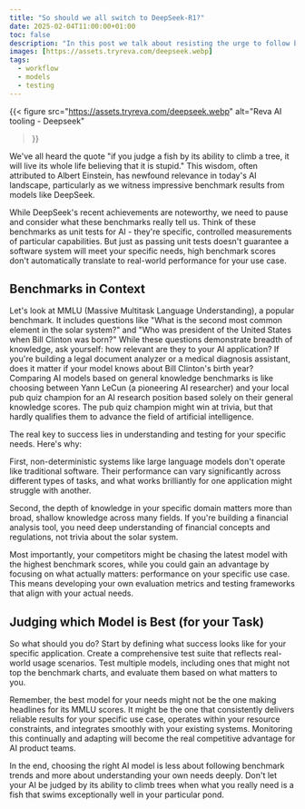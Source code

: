 ```yaml
---
title: "So should we all switch to DeepSeek-R1?"
date: 2025-02-04T11:00:00+01:00
toc: false
description: "In this post we talk about resisting the urge to follow benchmark hype and making changes specific to your task"
images: [https://assets.tryreva.com/deepseek.webp]
tags:
  - workflow
  - models
  - testing
---
```


{{< figure src="https://assets.tryreva.com/deepseek.webp"
alt="Reva AI tooling - Deepseek"

> }}

We've all heard the quote "if you judge a fish by its ability to climb a tree, it will live its whole life believing that it is stupid." This wisdom, often attributed to Albert Einstein, has newfound relevance in today's AI landscape, particularly as we witness impressive benchmark results from models like DeepSeek.

While DeepSeek's recent achievements are noteworthy, we need to pause and consider what these benchmarks really tell us. Think of these benchmarks as unit tests for AI - they're specific, controlled measurements of particular capabilities. But just as passing unit tests doesn't guarantee a software system will meet your specific needs, high benchmark scores don't automatically translate to real-world performance for your use case.

## Benchmarks in Context

Let's look at MMLU (Massive Multitask Language Understanding), a popular benchmark. It includes questions like "What is the second most common element in the solar system?" and "Who was president of the United States when Bill Clinton was born?" While these questions demonstrate breadth of knowledge, ask yourself: how relevant are they to your AI application? If you're building a legal document analyzer or a medical diagnosis assistant, does it matter if your model knows about Bill Clinton's birth year? Comparing AI models based on general knowledge benchmarks is like choosing between Yann LeCun (a pioneering AI researcher) and your local pub quiz champion for an AI research position based solely on their general knowledge scores. The pub quiz champion might win at trivia, but that hardly qualifies them to advance the field of artificial intelligence.

The real key to success lies in understanding and testing for your specific needs. Here's why:

First, non-deterministic systems like large language models don't operate like traditional software. Their performance can vary significantly across different types of tasks, and what works brilliantly for one application might struggle with another.

Second, the depth of knowledge in your specific domain matters more than broad, shallow knowledge across many fields. If you're building a financial analysis tool, you need deep understanding of financial concepts and regulations, not trivia about the solar system.

Most importantly, your competitors might be chasing the latest model with the highest benchmark scores, while you could gain an advantage by focusing on what actually matters: performance on your specific use case. This means developing your own evaluation metrics and testing frameworks that align with your actual needs.

## Judging which Model is Best (for your Task)

So what should you do? Start by defining what success looks like for your specific application. Create a comprehensive test suite that reflects real-world usage scenarios. Test multiple models, including ones that might not top the benchmark charts, and evaluate them based on what matters to you.

Remember, the best model for your needs might not be the one making headlines for its MMLU scores. It might be the one that consistently delivers reliable results for your specific use case, operates within your resource constraints, and integrates smoothly with your existing systems. Monitoring this continually and adapting will become the real competitive advantage for AI product teams.

In the end, choosing the right AI model is less about following benchmark trends and more about understanding your own needs deeply. Don't let your AI be judged by its ability to climb trees when what you really need is a fish that swims exceptionally well in your particular pond.
